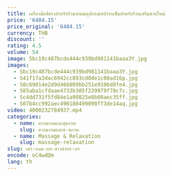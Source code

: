 ```yaml
---
title: เครื่องมือสีขาวสำหรับร้านทำผมอุปกรณ์สปารถเข็นสำหรับร้านเสริมสวยใหม่
price: '6484.15'
price_original: '6484.15'
currency: THB
discount: ''
rating: 4.5
volume: 54
image: Sbc19c487bcde444c939bd981141baaa3Y.jpg
images:
  - Sbc19c487bcde444c939bd981141baaa3Y.jpg
  - S41f17a3dac6942cc893cd0de1c00ad16p.jpg
  - S8c69014e2d9d466089bb251e9106d8fe4.jpg
  - S85aba1cfdaae4733b305f239979f78c7c.jpg
  - Sc4dd731f5fd84e1a99825e8b08aec35ff.jpg
  - S07b4cc992aec490180499090ff3de14aq.jpg
video: 4000232784937.mp4
categories:
  - name: ความงามและสุขภาพ
    slug: ความงามและส-ขภาพ
  - name: Massage & Relaxation
    slug: massage-relaxation
slug: เคร-องม-อส-ขาวสำหร-บร
encode: oC4wdQm
lang: th
---
```

  